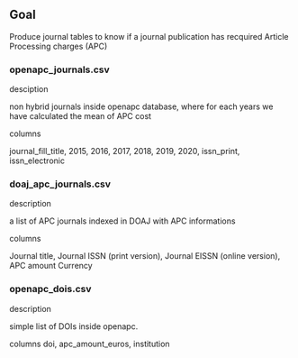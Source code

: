 Goal
-----
Produce journal tables to know if a journal publication has recquired Article Processing charges (APC)



### openapc_journals.csv

desciption

non hybrid journals inside openapc database, where for each years we have calculated the mean of APC cost

columns

journal_fill_title, 2015, 2016, 2017, 2018, 2019, 2020, issn_print, issn_electronic



### doaj_apc_journals.csv

description

a list of APC journals indexed in  DOAJ with APC informations

columns

Journal title, Journal ISSN (print version), Journal EISSN (online version),	APC amount	Currency



### openapc_dois.csv

description

simple list of DOIs inside openapc.

columns
doi, apc_amount_euros, institution


